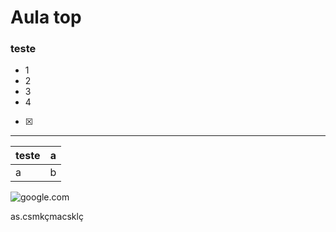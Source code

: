 # Aula top

### teste

- 1
- 2
- 3
- 4

- [x]

---

|teste|a|
|-----|-|
|a    |b|

![google.com](https://blog.geekhunter.com.br/wp-content/uploads/2020/08/comandos-git.png)

as.csmkçmacsklç
